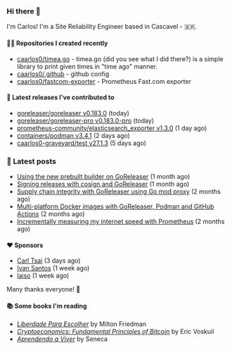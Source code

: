 ### Hi there 👋

I'm Carlos! I'm a Site Reliability Engineer based in Cascavel - 🇧🇷.

#### 👨‍💻 Repositories I created recently
- [caarlos0/timea.go](https://github.com/caarlos0/timea.go) - timea.go (did you see what I did there?) is a simple library to print given times in &#34;time ago&#34; manner.
- [caarlos0/.github](https://github.com/caarlos0/.github) - github config
- [caarlos0/fastcom-exporter](https://github.com/caarlos0/fastcom-exporter) - Prometheus Fast.com exporter

#### 🚀 Latest releases I've contributed to


- [goreleaser/goreleaser v0.183.0](https://github.com/goreleaser/goreleaser/releases/tag/v0.183.0) (today)
- [goreleaser/goreleaser-pro v0.183.0-pro](https://github.com/goreleaser/goreleaser-pro/releases/tag/v0.183.0-pro) (today)
- [prometheus-community/elasticsearch_exporter v1.3.0](https://github.com/prometheus-community/elasticsearch_exporter/releases/tag/v1.3.0) (1 day ago)
- [containers/podman v3.4.1](https://github.com/containers/podman/releases/tag/v3.4.1) (2 days ago)
- [caarlos0-graveyard/test v27.1.3](https://github.com/caarlos0-graveyard/test/releases/tag/v27.1.3) (5 days ago)

### 📄 Latest posts
- [Using the new prebuilt builder on GoReleaser](https://carlosbecker.com/posts/goreleaser-prebuilt/) (1 month ago)
- [Signing releases with cosign and GoReleaser](https://carlosbecker.com/posts/goreleaser-cosign/) (1 month ago)
- [Supply chain integrity with GoReleaser using Go mod proxy](https://carlosbecker.com/posts/supply-chain-goreleaser-go-mod-proxy/) (2 months ago)
- [Multi-platform Docker images with GoReleaser, Podman and GitHub Actions](https://carlosbecker.com/posts/goreleaser-actions-podman/) (2 months ago)
- [Incrementally measuring my internet speed with Prometheus](https://carlosbecker.com/posts/speedtest-prometheus/) (2 months ago)

#### ❤️ Sponsors
- [Carl Tsai](https://github.com/moonape1226) (3 days ago)
- [Ivan Santos](https://github.com/pragmaticivan) (1 week ago)
- [laiso](https://github.com/laiso) (1 week ago)

Many thanks everyone! 🙏

#### 📚 Some books I'm reading
- _[Liberdade Para Escolher](https://www.goodreads.com/book/show/17238591-liberdade-para-escolher)_ by Milton Friedman
- _[Cryptoeconomics: Fundamental Principles of Bitcoin](https://www.goodreads.com/book/show/56919322-cryptoeconomics)_ by Eric Voskuil
- _[Aprendendo a Viver](https://www.goodreads.com/book/show/28219486-aprendendo-a-viver)_ by Seneca
